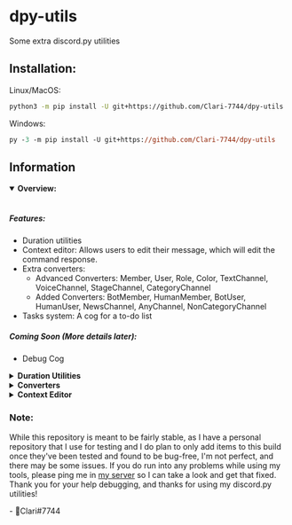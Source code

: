 # dpy-utils
Some extra discord.py utilities

## Installation:
Linux/MacOS:
```sh
python3 -m pip install -U git+https://github.com/Clari-7744/dpy-utils
```

Windows:
```ps
py -3 -m pip install -U git+https://github.com/Clari-7744/dpy-utils
```

## Information
<details open>
<summary><strong>Overview:</strong></summary><br>

##### Features:
* Duration utilities
* Context editor: Allows users to edit their message, which will edit the command response.
* Extra converters: 
  * Advanced Converters: Member, User, Role, Color, TextChannel, VoiceChannel, StageChannel, CategoryChannel
  * Added Converters: BotMember, HumanMember, BotUser, HumanUser, NewsChannel, AnyChannel, NonCategoryChannel
* Tasks system: A cog for a to-do list

##### Coming Soon (More details later):
* Debug Cog
</details>

<details>
<summary><strong>Duration Utilities</strong></summary><br>

##### Utilities:
* `duration.DurationParser`: A converter that converts input from `1y1w1d1h1m1s` format to seconds.
* `duration.parse`: Accepts seconds or `datetime.timedelta`, and changes it to a `collections.namedtuple` with each unit in it individually (`duration.ParsedDuration(years=1, weeks=1, days=1, hours=1, minutes=1, seconds=1)`)
* `duration.strfdur`: Accepts seconds, `datetime.timedelta`, or `duration.ParsedDuration` and converts it to a human-readable string.
  - Example: `10000 seconds` -> `2 hours, 46 minutes, and 40 seconds`

##### Usage:
To use the utilities provided in this module, just import `DPyUtils.duration`
</details>

<details>
<summary><strong>Converters</strong></summary><br>


</details>

<details>
<summary><strong>Context Editor</strong></summary><br>


</details>



### Note:
While this repository is meant to be fairly stable, as I have a personal repository that I use for testing and I do plan to only add items to this build once they've been tested and found to be bug-free, I'm not perfect, and there may be some issues. If you do run into any problems while using my tools, please ping me in [my server](https://discord.gg/EQkDnBS) so I can take a look and get that fixed. 
Thank you for your help debugging, and thanks for using my discord.py utilities!

\- 💜Clari#7744
